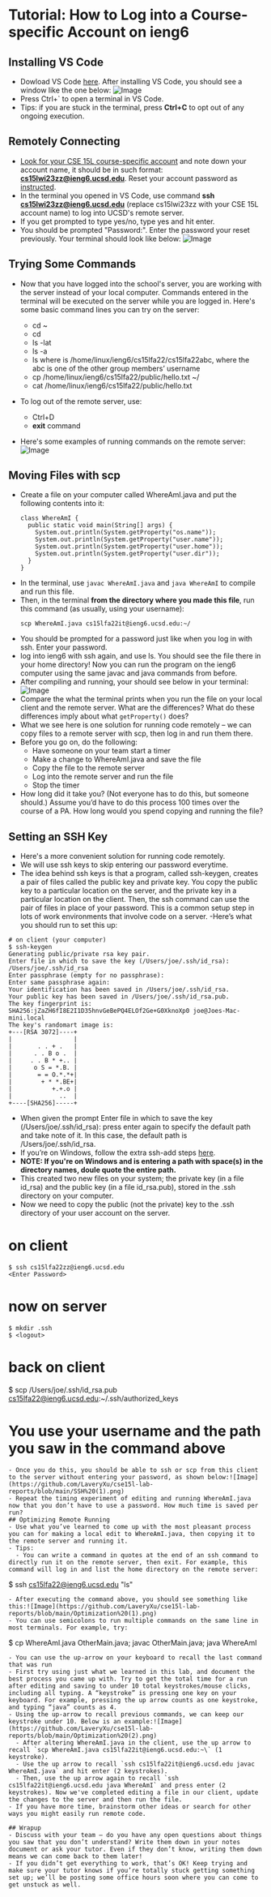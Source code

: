 # Tutorial: How to Log into a Course-specific Account on ieng6
## Installing VS Code
- Dowload VS Code [here](https://code.visualstudio.com/). After installing VS Code, you should see a window like the one below: 
![Image](https://github.com/LaveryXu/cse15l-lab-reports/blob/main/VS%20Code.png)
- Press Ctrl+` to open a terminal in VS Code.
- Tips: if you are stuck in the terminal, press **Ctrl+C** to opt out of any ongoing execution.

## Remotely Connecting
- [Look for your CSE 15L course-specific account](https://sdacs.ucsd.edu/~icc/index.php) and note down your account name, it should be in such format: **cs15lwi23zz@ieng6.ucsd.edu**. Reset your account password as [instructed](https://docs.google.com/document/d/1hs7CyQeh-MdUfM9uv99i8tqfneos6Y8bDU0uhn1wqho/edit).
- In the terminal you opened in VS Code, use command **ssh cs15lwi23zz@ieng6.ucsd.edu** (replace cs15lwi23zz with your CSE 15L account name) to log into UCSD's remote server. 
- If you get prompted to type yes/no, type yes and hit enter.
- You should be prompted "Password:". Enter the password your reset previously. Your terminal should look like below: ![Image](https://github.com/LaveryXu/cse15l-lab-reports/blob/main/remote%20log%20in.png)

## Trying Some Commands
- Now that you have logged into the school's server, you are working with the server instead of your local computer. Commands entered in the terminal will be executed on the server while you are logged in. Here's some basic command lines you can try on the server:

  - cd ~
  - cd
  - ls -lat
  - ls -a
  - ls <directory> where <directory> is /home/linux/ieng6/cs15lfa22/cs15lfa22abc, where the abc is one of the other group members’ username
  - cp /home/linux/ieng6/cs15lfa22/public/hello.txt ~/
  - cat /home/linux/ieng6/cs15lfa22/public/hello.txt
- To log out of the remote server, use:
  - Ctrl+D
  - **exit** command
- Here's some examples of running commands on the remote server:![Image](https://github.com/LaveryXu/cse15l-lab-reports/blob/main/commands.png)

## Moving Files with scp
- Create a file on your computer called WhereAmI.java and put the following contents into it:
  ```
  class WhereAmI {
    public static void main(String[] args) {
      System.out.println(System.getProperty("os.name"));
      System.out.println(System.getProperty("user.name"));
      System.out.println(System.getProperty("user.home"));
      System.out.println(System.getProperty("user.dir"));
    }
  }
  ```
- In the terminal, use `javac WhereAmI.java` and `java WhereAmI` to compile and run this file.
- Then, in the terminal **from the directory where you made this file**, run this command (as usually, using your username):
  ```
  scp WhereAmI.java cs15lfa22it@ieng6.ucsd.edu:~/
  ```
- You should be prompted for a password just like when you log in with ssh. Enter your password.
- log into ieng6 with ssh again, and use ls. You should see the file there in your home directory! Now you can run the program on the ieng6 computer using the same javac and java commands from before.
- After compiling and running, your should see below in your terminal:![Image](https://github.com/LaveryXu/cse15l-lab-reports/blob/main/scp%20(1).png)
- Compare the what the terminal prints when you run the file on your local client and the remote server. What are the differences? What do these differences imply about what `getProperty()` does?
- What we see here is one solution for running code remotely – we can copy files to a remote server with scp, then log in and run them there.
- Before you go on, do the following:
   - Have someone on your team start a timer
   - Make a change to WhereAmI.java and save the file
   - Copy the file to the remote server
   - Log into the remote server and run the file
   - Stop the timer
- How long did it take you? (Not everyone has to do this, but someone should.) Assume you’d have to do this process 100 times over the course of a PA. How long would you spend copying and running the file?

## Setting an SSH Key
- Here's a more convenient solution for running code remotely.
- We will use ssh keys to skip entering our password everytime.
- The idea behind ssh keys is that a program, called ssh-keygen, creates a pair of files called the public key and private key. You copy the public key to a particular location on the server, and the private key in a particular location on the client. Then, the ssh command can use the pair of files in place of your password. This is a common setup step in lots of work environments that involve code on a server.
-Here’s what you should run to set this up:
```
# on client (your computer)
$ ssh-keygen
Generating public/private rsa key pair.
Enter file in which to save the key (/Users/joe/.ssh/id_rsa): /Users/joe/.ssh/id_rsa
Enter passphrase (empty for no passphrase): 
Enter same passphrase again: 
Your identification has been saved in /Users/joe/.ssh/id_rsa.
Your public key has been saved in /Users/joe/.ssh/id_rsa.pub.
The key fingerprint is:
SHA256:jZaZH6fI8E2I1D35hnvGeBePQ4ELOf2Ge+G0XknoXp0 joe@Joes-Mac-mini.local
The key's randomart image is:
+---[RSA 3072]----+
|                 |
|       . . + .   |
|      . . B o .  |
|     . . B * +.. |
|      o S = *.B. |
|       = = O.*.*+|
|        + * *.BE+|
|           +.+.o |
|             ..  |
+----[SHA256]-----+
```
- When given the prompt Enter file in which to save the key (/Users/joe/.ssh/id_rsa): press enter again to specify the default path and take note of it. In this case, the default path is /Users/joe/.ssh/id_rsa.
- If you’re on Windows, follow the extra ssh-add steps [here](https://docs.microsoft.com/en-us/windows-server/administration/openssh/openssh_keymanagement#user-key-generation).
- **NOTE: If you're on Windows and is entering a path with space(s) in the directory names, doule quote the entire path.**
- This created two new files on your system; the private key (in a file id_rsa) and the public key (in a file id_rsa.pub), stored in the .ssh directory on your computer.
- Now we need to copy the public (not the private) key to the .ssh directory of your user account on the server.
# on client
```
$ ssh cs15lfa22zz@ieng6.ucsd.edu
<Enter Password>
```

# now on server
```
$ mkdir .ssh
$ <logout>
```
  
# back on client
$ scp /Users/joe/.ssh/id_rsa.pub cs15lfa22@ieng6.ucsd.edu:~/.ssh/authorized_keys
# You use your username and the path you saw in the command above
```
- Once you do this, you should be able to ssh or scp from this client to the server without entering your password, as shown below:![Image](https://github.com/LaveryXu/cse15l-lab-reports/blob/main/SSH%20(1).png)
- Repeat the timing experiment of editing and running WhereAmI.java now that you don’t have to use a password. How much time is saved per run?
## Optimizing Remote Running
- Use what you’ve learned to come up with the most pleasant process you can for making a local edit to WhereAmI.java, then copying it to the remote server and running it.
- Tips:
  - You can write a command in quotes at the end of an ssh command to directly run it on the remote server, then exit. For example, this command will log in and list the home directory on the remote server:
```
$ ssh cs15lfa22@ieng6.ucsd.edu "ls"
```
- After executing the command above, you should see something like this:![Image](https://github.com/LaveryXu/cse15l-lab-reports/blob/main/Optimization%20(1).png)
- You can use semicolons to run multiple commands on the same line in most terminals. For example, try:
```
$ cp WhereAmI.java OtherMain.java; javac OtherMain.java; java WhereAmI
```
- You can use the up-arrow on your keyboard to recall the last command that was run
- First try using just what we learned in this lab, and document the best process you came up with. Try to get the total time for a run after editing and saving to under 10 total keystrokes/mouse clicks, including all typing. A “keystroke” is pressing one key on your keyboard. For example, pressing the up arrow counts as one keystroke, and typing “java” counts as 4.
- Using the up-arrow to recall previous commands, we can keep our keystroke under 10. Below is an example:![Image](https://github.com/LaveryXu/cse15l-lab-reports/blob/main/Optimization%20(2).png)
  - After altering WhereAmI.java in the client, use the up arrow to recall `scp WhereAmI.java cs15lfa22it@ieng6.ucsd.edu:~\` (1 keystroke).
  - Use the up arrow to recall `ssh cs15lfa22it@ieng6.ucsd.edu javac WhereAmI.java` and hit enter (2 keystrokes).
  - Then, use the up arrow again to recall `ssh cs15lfa22it@ieng6.ucsd.edu java WhereAmI` and press enter (2 keystrokes). Now we've completed editing a file in our client, update the changes to the server and then run the file.
- If you have more time, brainstorm other ideas or search for other ways you might easily run remote code.

## Wrapup
- Discuss with your team – do you have any open questions about things you saw that you don’t understand? Write them down in your notes document or ask your tutor. Even if they don’t know, writing them down means we can come back to them later!
- If you didn’t get everything to work, that’s OK! Keep trying and make sure your tutor knows if you’re totally stuck getting something set up; we’ll be posting some office hours soon where you can come to get unstuck as well.
